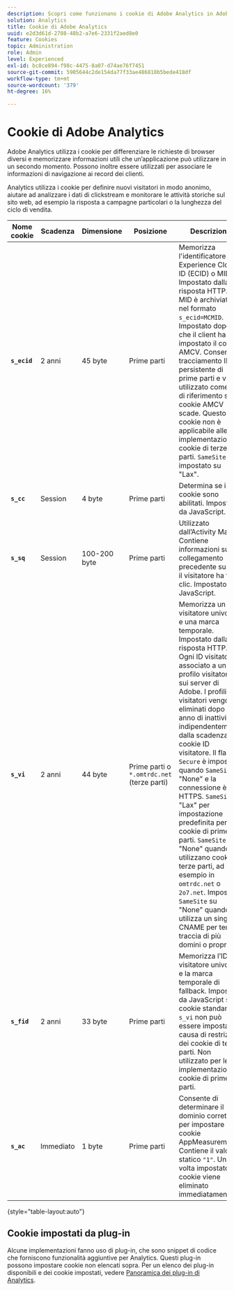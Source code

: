 ```yaml
---
description: Scopri come funzionano i cookie di Adobe Analytics in Adobe Experience Cloud.
solution: Analytics
title: Cookie di Adobe Analytics
uuid: e2d3d61d-2708-48b2-a7e6-2331f2aed8e0
feature: Cookies
topic: Administration
role: Admin
level: Experienced
exl-id: bc8ce894-f98c-4475-8a07-d74ae76f7451
source-git-commit: 5905644c2de154da77f33ae486818b5bede418df
workflow-type: tm+mt
source-wordcount: '379'
ht-degree: 16%

---
```


# Cookie di Adobe Analytics

Adobe Analytics utilizza i cookie per differenziare le richieste di browser diversi e memorizzare informazioni utili che un’applicazione può utilizzare in un secondo momento. Possono inoltre essere utilizzati per associare le informazioni di navigazione ai record dei clienti.

Analytics utilizza i cookie per definire nuovi visitatori in modo anonimo, aiutare ad analizzare i dati di clickstream e monitorare le attività storiche sul sito web, ad esempio la risposta a campagne particolari o la lunghezza del ciclo di vendita.

| Nome cookie | Scadenza | Dimensione | Posizione | Descrizione |
| --- | --- | --- | --- | --- |
| **`s_ecid`** | 2 anni | 45 byte | Prime parti | Memorizza l&#39;identificatore Experience Cloud ID (ECID) o MID. Impostato dalla risposta HTTP. Il MID è archiviato nel formato `s_ecid=MCMID`. Impostato dopo che il client ha impostato il cookie AMCV. Consente il tracciamento ID persistente di prime parti e viene utilizzato come ID di riferimento se il cookie AMCV scade. Questo cookie non è applicabile alle implementazioni di cookie di terze parti. `SameSite` è impostato su &quot;Lax&quot;. |
| **`s_cc`** | Session | 4 byte | Prime parti | Determina se i cookie sono abilitati. Impostato da JavaScript. |
| **`s_sq`** | Session | 100-200 byte | Prime parti | Utilizzato dall’Activity Map. Contiene informazioni sul collegamento precedente su cui il visitatore ha fatto clic. Impostato da JavaScript. |
| **`s_vi`** | 2 anni | 44 byte | Prime parti o `*.omtrdc.net` (terze parti) | Memorizza un ID visitatore univoco e una marca temporale. Impostato dalla risposta HTTP. Ogni ID visitatore è associato a un profilo visitatore sui server di Adobe. I profili dei visitatori vengono eliminati dopo 1 anno di inattività, indipendentemente dalla scadenza del cookie ID visitatore. Il flag `Secure` è impostato quando `SameSite` è &quot;None&quot; e la connessione è HTTPS. `SameSite` è &quot;Lax&quot; per impostazione predefinita per i cookie di prime parti. `SameSite` è &quot;None&quot; quando si utilizzano cookie di terze parti, ad esempio in `omtrdc.net` o `2o7.net`. Impostare `SameSite` su &quot;None&quot; quando si utilizza un singolo CNAME per tenere traccia di più domini o proprietà. |
| **`s_fid`** | 2 anni | 33 byte | Prime parti | Memorizza l’ID visitatore univoco e la marca temporale di fallback. Impostato da JavaScript se il cookie standard `s_vi` non può essere impostato a causa di restrizioni dei cookie di terze parti. Non utilizzato per le implementazioni di cookie di prime parti. |
| **`s_ac`** | Immediato | 1 byte | Prime parti | Consente di determinare il dominio corretto per impostare i cookie AppMeasurement. Contiene il valore statico `"1"`. Una volta impostato, il cookie viene eliminato immediatamente. |

{style="table-layout:auto"}

## Cookie impostati da plug-in

Alcune implementazioni fanno uso di plug-in, che sono snippet di codice che forniscono funzionalità aggiuntive per Analytics. Questi plug-in possono impostare cookie non elencati sopra. Per un elenco dei plug-in disponibili e dei cookie impostati, vedere [Panoramica dei plug-in di Analytics](https://experienceleague.adobe.com/en/docs/analytics/implementation/vars/plugins/impl-plugins).
